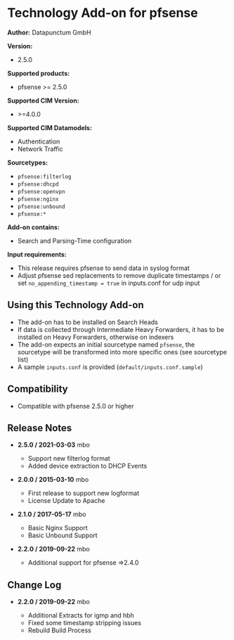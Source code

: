 # Technology Add-on for pfsense

**Author:** Datapunctum GmbH

**Version:**

* 2.5.0

**Supported products:**

* pfsense >= 2.5.0

**Supported CIM Version:**

* &gt;=4.0.0

**Supported CIM Datamodels:**

* Authentication
* Network Traffic

**Sourcetypes:**

* `pfsense:filterlog`
* `pfsense:dhcpd`
* `pfsense:openvpn`
* `pfsense:nginx`
* `pfsense:unbound`
* `pfsense:*`

**Add-on contains:**

* Search and Parsing-Time configuration

**Input requirements:**

* This release requires pfsense to send data in syslog format
* Adjust pfsense sed replacements to remove duplicate timestamps / or set `no_appending_timestamp = true` in inputs.conf for udp input

## Using this Technology Add-on

* The add-on has to be installed on Search Heads
* If data is collected through Intermediate Heavy Forwarders, it has to be installed on Heavy Forwarders, otherwise on indexers
* The add-on expects an initial sourcetype named `pfsense`, the sourcetype will be transformed into more specific ones (see sourcetype list)
* A sample `inputs.conf` is provided (`default/inputs.conf.sample`)

## Compatibility

* Compatible with pfsense 2.5.0 or higher

## Release Notes

* **2.5.0 / 2021-03-03** mbo

  * Support new filterlog format
  * Added device extraction to DHCP Events

* **2.0.0 / 2015-03-10** mbo

  * First release to support new logformat
  * License Update to Apache

* **2.1.0 / 2017-05-17** mbo

  * Basic Nginx Support
  * Basic Unbound Support

* **2.2.0 / 2019-09-22** mbo

  * Additional support for pfsense =>2.4.0

## Change Log

* **2.2.0 / 2019-09-22** mbo

  * Additional Extracts for igmp and hbh
  * Fixed some timestamp stripping issues
  * Rebuild Build Process
